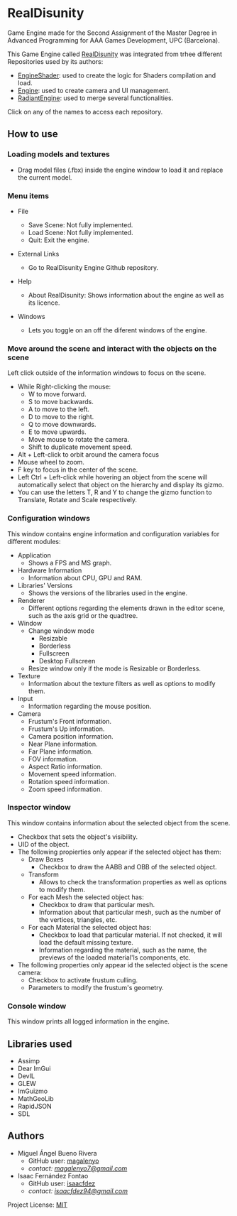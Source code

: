 
# RealDisunity
Game Engine made for the Second Assignment of the Master Degree in Advanced Programming for AAA Games Development, UPC (Barcelona).

This Game Engine called [RealDisunity](https://github.com/magalenyo/IsItRealEngine) was integrated from trhee different Repositories used by its authors:

- [EngineShader](https://github.com/magalenyo/EngineShader): used to create the logic for Shaders compilation and load.
- [Engine](https://github.com/magalenyo/Engine): used to create camera and UI management.
- [RadiantEngine](https://github.com/isaacfdez/RadiantEngine): used to merge several functionalities.

Click on any of the names to access each repository.
## How to use

### Loading models and textures

- Drag model files (.fbx) inside the engine window to load it and replace the current model.

### Menu items

- File
  - Save Scene: Not fully implemented.
  - Load Scene: Not fully implemented.
  - Quit: Exit the engine.

- External Links
  - Go to RealDisunity Engine Github repository.
 
- Help
  - About RealDisunity: Shows information about the engine as well as its licence.

- Windows
  - Lets you toggle on an off the diferent windows of the engine.
  
### Move around the scene and interact with the objects on the scene

Left click outside of the information windows to focus on the scene.

- While Right-clicking the mouse:
  - W to move forward.
  - S to move backwards.
  - A to move to the left.
  - D to move to the right.
  - Q to move downwards.
  - E to move upwards.
  - Move mouse to rotate the camera.
  - Shift to duplicate movement speed.
- Alt + Left-click to orbit around the camera focus
- Mouse wheel to zoom.
- F key to focus in the center of the scene.
- Left Ctrl + Left-click while hovering an object from the scene will automatically select that object on the hierarchy and display its gizmo.
- You can use the letters T, R and Y to change the gizmo function to Translate, Rotate and Scale respectively.
  
### Configuration windows

This window contains engine information and configuration variables for different modules:

- Application
  - Shows a FPS and MS graph.
- Hardware Information
  - Information about CPU, GPU and RAM.
- Libraries' Versions
  - Shows the versions of the libraries used in the engine.
- Renderer
  - Different options regarding the elements drawn in the editor scene, such as the axis grid or the quadtree.
- Window
  - Change window mode
    - Resizable
    - Borderless
    - Fullscreen 
    - Desktop Fullscreen
  - Resize window only if the mode is Resizable or Borderless.
- Texture
  - Information about the texture filters as well as options to modify them.
- Input
  - Information regarding the mouse position.
- Camera
  - Frustum's Front information.
  - Frustum's Up information.
  - Camera position information.
  - Near Plane information.
  - Far Plane information.
  - FOV information.
  - Aspect Ratio information.
  - Movement speed information.
  - Rotation speed information.
  - Zoom speed information.

### Inspector window

This window contains information about the selected object from the scene.

- Checkbox that sets the object's visibility.
- UID of the object.
- The following propierties only appear if the selected object has them:
  - Draw Boxes
    - Checkbox to draw the AABB and OBB of the selected object.
  - Transform
    - Allows to check the transformation properties as well as options to modify them.
  - For each Mesh the selected object has:
    - Checkbox to draw that particular mesh.
    - Information about that particular mesh, such as the number of the vertices, triangles, etc.
  - For each Material the selected object has:
    - Checkbox to load that particular material. If not checked, it will load the default missing texture.
    - Information regarding the material, such as the name, the previews of the loaded material'ls components, etc.
- The following properties only appear id the selected object is the scene camera:
  - Checkbox to activate frustum culling.
  - Parameters to modify the frustum's geometry.
  
### Console window

This window prints all logged information in the engine.

## Libraries used

- Assimp
- Dear ImGui
- DevIL
- GLEW
- ImGuizmo
- MathGeoLib
- RapidJSON
- SDL
  
  
  
## Authors
- Miguel Ángel Bueno Rivera
  - GitHub user: [magalenyo](https://github.com/magalenyo)
  - *contact: magalenyo7@gmail.com*
- Isaac Fernández Fontao
  - GitHub user: [isaacfdez](https://github.com/isaacfdez)
  - *contact: isaacfdez94@gmail.com*


Project License: [MIT](https://github.com/magalenyo/IsItRealEngine/blob/main/LICENSE)


